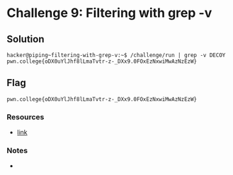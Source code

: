 # Challenge 9: Filtering with grep -v

## Solution

```
hacker@piping~filtering-with-grep-v:~$ /challenge/run | grep -v DECOY
pwn.college{oDX0uYlJhf8lLmaTvtr-z-_DXx9.0FOxEzNxwiMwAzNzEzW}
```

## Flag
`pwn.college{oDX0uYlJhf8lLmaTvtr-z-_DXx9.0FOxEzNxwiMwAzNzEzW}`
### Resources
- [link](https://google.com)
### Notes
-